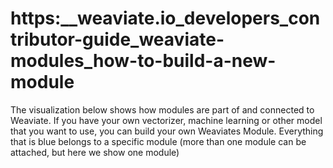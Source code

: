 # https:\_\_weaviate.io_developers_contributor-guide_weaviate-modules_how-to-build-a-new-module

The visualization below shows how modules are part of and connected to Weaviate. If you have your own vectorizer, machine learning or other model that you want to use, you can build your own Weaviates Module. Everything that is blue belongs to a specific module (more than one module can be attached, but here we show one module)
